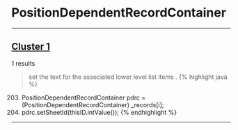 # PositionDependentRecordContainer

***

## [Cluster 1](./1)
1 results
> set the text for the associated lower level list items . 
{% highlight java %}
203. PositionDependentRecordContainer pdrc = (PositionDependentRecordContainer) _records[i];
204. pdrc.setSheetId(thisID.intValue());
{% endhighlight %}

***

